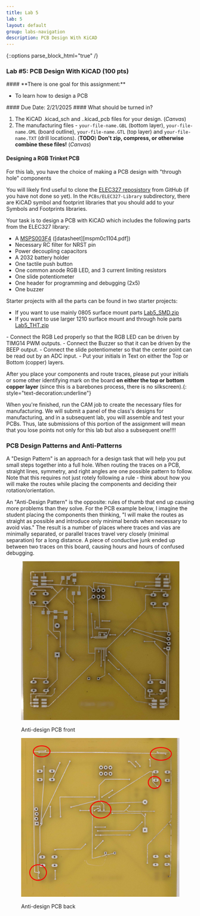 ```yaml
---
title: Lab 5
lab: 5
layout: default
group: labs-navigation
description: PCB Design With KiCAD
---
```


{::options parse_block_html="true" /}

### Lab #5: PCB Design With KiCAD (100 pts)

<div class="alert alert-info" role="alert">
#### **There is one goal for this assignment:**

  - To learn how to design a PCB
  
</div>

<div class="alert alert-danger" role="alert">
#### Due Date: 2/21/2025
#### What should be turned in?

  1. The KiCAD .kicad_sch and ..kicad_pcb files for your design. (_Canvas_)
  2. The manufacturing files - `your-file-name.GBL` (bottom layer), `your-file-name.GML` (board
  outline), `your-file-name.GTL` (top layer) and `your-file-name.TXT` (drill locations). (**TODO**)
  **Don't zip, compress, or otherwise combine these files!** (_Canvas_)

</div>

#### Designing a RGB Trinket PCB

For this lab, you have the choice of making a PCB design with "through hole" components

You will likely find useful to clone the [ELEC327 reposistory](https://github.com/ckemere/ELEC327) from
GitHub (if you have not done so yet). In the `PCBs/ELEC327-Library` subdirectory, there are KiCAD symbol and 
footprint libraries that you should add to your Symbols and Footprints libraries.

Your task is to design a PCB with KiCAD which includes the following parts from the ELEC327 library:
   - A [MSPS003F4](https://www.ti.com/lit/ds/symlink/mspm0c1104.pdf) ([datasheet][mspm0c1104.pdf])
   - Necessary RC filter for NRST pin
   - Power decoupling capacitors
   - A 2032 battery holder
   - One tactile push button 
   - One common anode RGB LED, and 3 current limiting resistors
   - One slide potentiometer
   - One header for programming and debugging (2x5)
   - One buzzer

Starter projects with all the parts can be found in two starter projects:
   - If you want to use mainly 0805 surface mount parts [Lab5_SMD.zip](Lab5_SMD.zip)
   - If you want to use larger 1210 surface mount and through hole parts [Lab5_THT.zip](Lab5_THT.zip)

<div class="alert alert-info" role="alert">
   - Connect the RGB Led properly so that the RGB LED can be driven by TIMG14 PWM outputs.
   - Connect the Buzzer so that it can be driven by the BEEP output.
   - Connect the slide potentiometer so that the center point can be read out by an ADC input.
   - Put your initials in Text on either the Top or Bottom  (copper) layers.
</div>

<!--
Eagle comes with a good number of parts, but not all that you need. You can either
create a personal library for parts you make or add them to the ELEC327 library. Once you have
created/opened the library, start with the "symbol". Make sure to adequately labels the various
connections.  For reference, note that Digikey may provide an Eagle part design for the deisgn using an "Ultralibrarian"
script or a SnapEDA file. Feel free to make use of these, but you MUST DOUBLE CHECK the
design!!!! You shouldn't need to do this for this lab.

Next, then create a `.brd` file and route all of the connections. Keep in mind that the
battery package is solid and plastic, so you should not place any parts on top of it. One
solution is to put everything but the battery on one side of the PCB and the battery on the
other. Try to make the final board approximately square/circular, with a diameter of 20-40 mm.
After routing, check to make sure that it passes the electrical rule check (ERC) and design rule
check (DRC), using the DRC rules given in the `PCBS/AdvancedCircuitsBarebones.dru` rule file in the
github repository.

-->

After you place your components and route traces, please put your initials or some other
identifying mark on the board **on either the top or bottom copper layer** (since this is a
barebones process, there is no silkscreen).{: style="text-decoration:underline"}

When you're finished, run the CAM job to create the necessary files for manufacturing. We will 
submit a panel of the class's designs for manufacturing, and in a subsequent lab, you will assemble 
and test your PCBs. Thus, late submissions of this portion of the assignment will mean that you lose 
points not only for this lab but also a subsequent one!!!!

### PCB Design Patterns and Anti-Patterns

A "Design Pattern" is an approach for a design task that will help you put small steps together
into a full hole. When routing the traces on a PCB, straight lines, symmetry, and right angles
are one possible pattern to follow. Note that this requires not just rotely following a rule -
think about how you will make the routes while placing the components and deciding their
rotation/orientation.

An "Anti-Design Pattern" is the opposite: rules of thumb that end up causing more problems than
they solve. For the PCB example below, I imagine the student placing the components then
thinking, "I will make the routes as straight as possible and introduce only minimal bends when
necessary to avoid vias." The result is a number of places where traces and vias are minimally
separated, or parallel traces travel very closely (minimal separation) for a long distance. A
piece of conductive junk ended up between two traces on this board, causing hours and hours of
confused debugging.


<div class="row">
<div class="col-md-6 col-sm-6 col-xs-6">
<figure class="figure">
<a href="PCB-Antidesign-Front.jpg"> <img src="PCB-Antidesign-Front.jpg" class="figure-img
img-fluid rounded" alt="PCB Example Front"></a>
<figcaption class="figure-caption"><p>Anti-design PCB front</p></figcaption>
</figure>
</div>
<div class="col-md-6 col-sm-6 col-xs-6">
<figure class="figure">
<a href="PCB-Antidesign-Back.jpg"> <img src="PCB-Antidesign-Back.jpg" class="figure-img
img-fluid rounded" alt="PCB Example Back"></a>
<figcaption class="figure-caption"><p>Anti-design PCB back</p></figcaption>
</figure>
</div>
</div>
